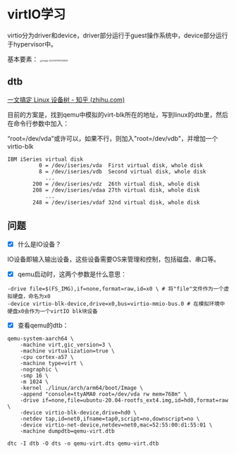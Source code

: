 # virtIO学习

virtio分为driver和device，driver部分运行于guest操作系统中，device部分运行于hypervisor中。

基本要素：
<img src="https://mdpics4lgw.oss-cn-beijing.aliyuncs.com/aliyun/202310141612386.png" alt="image-20231014161248116" style="zoom:33%;" />

## dtb

[一文搞定 Linux 设备树 - 知乎 (zhihu.com)](https://zhuanlan.zhihu.com/p/425420889)

目前的方案是，找到qemu中模拟的virt-blk所在的地址，写到linux的dtb里，然后在命令行参数中加入：

“root=/dev/vda”或许可以，如果不行，则加入"root=/dev/vdb"，并增加一个virtio-blk

```
IBM iSeries virtual disk
		  0 = /dev/iseries/vda	First virtual disk, whole disk
		  8 = /dev/iseries/vdb	Second virtual disk, whole disk
		    ...
		200 = /dev/iseries/vdz	26th virtual disk, whole disk
		208 = /dev/iseries/vdaa	27th virtual disk, whole disk
		    ...
		248 = /dev/iseries/vdaf	32nd virtual disk, whole disk
```



## 问题

- [x] 什么是IO设备？

IO设备即输入输出设备，这些设备需要OS来管理和控制，包括磁盘、串口等。

- [x] qemu启动时，这两个参数是什么意思：

```shell
-drive file=$(FS_IMG),if=none,format=raw,id=x0 \ # 将"file"文件作为一个虚拟硬盘，命名为x0
-device virtio-blk-device,drive=x0,bus=virtio-mmio-bus.0 # 在模拟环境中 硬盘x0会作为一个virtIO blk块设备
```

- [x] 查看qemu的dtb：

```
qemu-system-aarch64 \
    -machine virt,gic_version=3 \
    -machine virtualization=true \
    -cpu cortex-a57 \
    -machine type=virt \
    -nographic \
    -smp 16 \
    -m 1024 \
    -kernel ./linux/arch/arm64/boot/Image \
    -append "console=ttyAMA0 root=/dev/vda rw mem=768m" \
    -drive if=none,file=ubuntu-20.04-rootfs_ext4.img,id=hd0,format=raw \
    -device virtio-blk-device,drive=hd0 \
    -netdev tap,id=net0,ifname=tap0,script=no,downscript=no \
    -device virtio-net-device,netdev=net0,mac=52:55:00:d1:55:01 \
    -machine dumpdtb=qemu-virt.dtb

dtc -I dtb -O dts -o qemu-virt.dts qemu-virt.dtb
```

> 